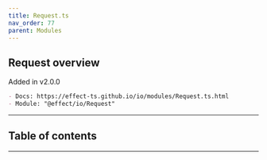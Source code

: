 ```yaml
---
title: Request.ts
nav_order: 77
parent: Modules
---
```


## Request overview

Added in v2.0.0

```md
- Docs: https://effect-ts.github.io/io/modules/Request.ts.html
- Module: "@effect/io/Request"
```

---

<h2 class="text-delta">Table of contents</h2>

---

